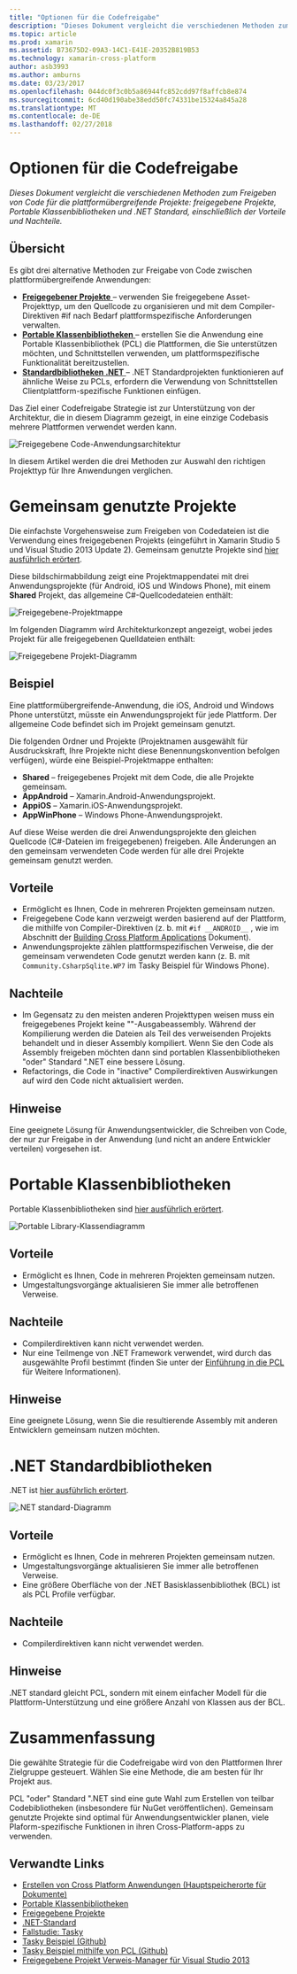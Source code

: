 ```yaml
---
title: "Optionen für die Codefreigabe"
description: "Dieses Dokument vergleicht die verschiedenen Methoden zum Freigeben von Code für die plattformübergreifende Projekte: freigegebene Projekte, Portable Klassenbibliotheken und .NET Standard, einschließlich der Vorteile und Nachteile."
ms.topic: article
ms.prod: xamarin
ms.assetid: B73675D2-09A3-14C1-E41E-20352B819B53
ms.technology: xamarin-cross-platform
author: asb3993
ms.author: amburns
ms.date: 03/23/2017
ms.openlocfilehash: 044dc0f3c0b5a86944fc852cdd97f8affcb8e874
ms.sourcegitcommit: 6cd40d190abe38edd50fc74331be15324a845a28
ms.translationtype: MT
ms.contentlocale: de-DE
ms.lasthandoff: 02/27/2018
---
```

# <a name="sharing-code-options"></a>Optionen für die Codefreigabe

_Dieses Dokument vergleicht die verschiedenen Methoden zum Freigeben von Code für die plattformübergreifende Projekte: freigegebene Projekte, Portable Klassenbibliotheken und .NET Standard, einschließlich der Vorteile und Nachteile._

## <a name="overview"></a>Übersicht

Es gibt drei alternative Methoden zur Freigabe von Code zwischen plattformübergreifende Anwendungen:

-   [**Freigegebener Projekte** ](#Shared_Projects) – verwenden Sie freigegebene Asset-Projekttyp, um den Quellcode zu organisieren und mit dem Compiler-Direktiven #if nach Bedarf plattformspezifische Anforderungen verwalten.
-   [**Portable Klassenbibliotheken** ](#Portable_Class_Libraries) – erstellen Sie die Anwendung eine Portable Klassenbibliothek (PCL) die Plattformen, die Sie unterstützen möchten, und Schnittstellen verwenden, um plattformspezifische Funktionalität bereitzustellen.
-   [**Standardbibliotheken .NET** ](#Net_Standard) – .NET Standardprojekten funktionieren auf ähnliche Weise zu PCLs, erfordern die Verwendung von Schnittstellen Clientplattform-spezifische Funktionen einfügen.

Das Ziel einer Codefreigabe Strategie ist zur Unterstützung von der Architektur, die in diesem Diagramm gezeigt, in eine einzige Codebasis mehrere Plattformen verwendet werden kann.

 ![](code-sharing-images/conceptualarchitecture.png "Freigegebene Code-Anwendungsarchitektur")

In diesem Artikel werden die drei Methoden zur Auswahl den richtigen Projekttyp für Ihre Anwendungen verglichen.

<a name="Shared_Projects" />

# <a name="shared-projects"></a>Gemeinsam genutzte Projekte

Die einfachste Vorgehensweise zum Freigeben von Codedateien ist die Verwendung eines freigegebenen Projekts (eingeführt in Xamarin Studio 5 und Visual Studio 2013 Update 2). Gemeinsam genutzte Projekte sind [hier ausführlich erörtert](~/cross-platform/app-fundamentals/shared-projects.md).

Diese bildschirmabbildung zeigt eine Projektmappendatei mit drei Anwendungsprojekte (für Android, iOS und Windows Phone), mit einem **Shared** Projekt, das allgemeine C#-Quellcodedateien enthält:

 ![](code-sharing-images/sharedsolution.png "Freigegebene-Projektmappe")

Im folgenden Diagramm wird Architekturkonzept angezeigt, wobei jedes Projekt für alle freigegebenen Quelldateien enthält:

 ![](code-sharing-images/sharedassetproject.png "Freigegebene Projekt-Diagramm")


## <a name="example"></a>Beispiel

Eine plattformübergreifende-Anwendung, die iOS, Android und Windows Phone unterstützt, müsste ein Anwendungsprojekt für jede Plattform. Der allgemeine Code befindet sich im Projekt gemeinsam genutzt.

Die folgenden Ordner und Projekte (Projektnamen ausgewählt für Ausdruckskraft, Ihre Projekte nicht diese Benennungskonvention befolgen verfügen), würde eine Beispiel-Projektmappe enthalten:

-   **Shared** – freigegebenes Projekt mit dem Code, die alle Projekte gemeinsam.
-   **AppAndroid** – Xamarin.Android-Anwendungsprojekt.
-   **AppiOS** – Xamarin.iOS-Anwendungsprojekt.
-   **AppWinPhone** – Windows Phone-Anwendungsprojekt.


Auf diese Weise werden die drei Anwendungsprojekte den gleichen Quellcode (C#-Dateien im freigegebenen) freigeben. Alle Änderungen an den gemeinsam verwendeten Code werden für alle drei Projekte gemeinsam genutzt werden.


## <a name="benefits"></a>Vorteile

-  Ermöglicht es Ihnen, Code in mehreren Projekten gemeinsam nutzen.
-  Freigegebene Code kann verzweigt werden basierend auf der Plattform, die mithilfe von Compiler-Direktiven (z. b. mit `#if __ANDROID__` , wie im Abschnitt der [Building Cross Platform Applications](~/cross-platform/app-fundamentals/building-cross-platform-applications/index.md) Dokument).
-  Anwendungsprojekte zählen plattformspezifischen Verweise, die der gemeinsam verwendeten Code genutzt werden kann (z. B. mit `Community.CsharpSqlite.WP7` im Tasky Beispiel für Windows Phone).



## <a name="disadvantages"></a>Nachteile

-  Im Gegensatz zu den meisten anderen Projekttypen weisen muss ein freigegebenes Projekt keine ""-Ausgabeassembly. Während der Kompilierung werden die Dateien als Teil des verweisenden Projekts behandelt und in dieser Assembly kompiliert. Wenn Sie den Code als Assembly freigeben möchten dann sind portablen Klassenbibliotheken "oder" Standard ".NET eine bessere Lösung.
-  Refactorings, die Code in "inactive" Compilerdirektiven Auswirkungen auf wird den Code nicht aktualisiert werden.


 <a name="Shared_Remarks" />

## <a name="remarks"></a>Hinweise

Eine geeignete Lösung für Anwendungsentwickler, die Schreiben von Code, der nur zur Freigabe in der Anwendung (und nicht an andere Entwickler verteilen) vorgesehen ist.

 <a name="Portable_Class_Libraries" />


# <a name="portable-class-libraries"></a>Portable Klassenbibliotheken


Portable Klassenbibliotheken sind [hier ausführlich erörtert](~/cross-platform/app-fundamentals/pcl.md).

 ![](code-sharing-images/portableclasslibrary.png "Portable Library-Klassendiagramm")


## <a name="benefits"></a>Vorteile

-  Ermöglicht es Ihnen, Code in mehreren Projekten gemeinsam nutzen.
-  Umgestaltungsvorgänge aktualisieren Sie immer alle betroffenen Verweise.


## <a name="disadvantages"></a>Nachteile

-  Compilerdirektiven kann nicht verwendet werden.
-  Nur eine Teilmenge von .NET Framework verwendet, wird durch das ausgewählte Profil bestimmt (finden Sie unter der [Einführung in die PCL](~/cross-platform/app-fundamentals/pcl.md) für Weitere Informationen).


## <a name="remarks"></a>Hinweise

Eine geeignete Lösung, wenn Sie die resultierende Assembly mit anderen Entwicklern gemeinsam nutzen möchten.



<a name="Net_Standard" />

# <a name="net-standard-libraries"></a>.NET Standardbibliotheken

.NET ist [hier ausführlich erörtert](~/cross-platform/app-fundamentals/net-standard.md).

![](code-sharing-images/netstandard.png ".NET standard-Diagramm")

## <a name="benefits"></a>Vorteile

-  Ermöglicht es Ihnen, Code in mehreren Projekten gemeinsam nutzen.
-  Umgestaltungsvorgänge aktualisieren Sie immer alle betroffenen Verweise.
-  Eine größere Oberfläche von der .NET Basisklassenbibliothek (BCL) ist als PCL Profile verfügbar.

## <a name="disadvantages"></a>Nachteile

 -  Compilerdirektiven kann nicht verwendet werden.

## <a name="remarks"></a>Hinweise

.NET standard gleicht PCL, sondern mit einem einfacher Modell für die Plattform-Unterstützung und eine größere Anzahl von Klassen aus der BCL.



# <a name="summary"></a>Zusammenfassung

Die gewählte Strategie für die Codefreigabe wird von den Plattformen Ihrer Zielgruppe gesteuert. Wählen Sie eine Methode, die am besten für Ihr Projekt aus.

PCL "oder" Standard ".NET sind eine gute Wahl zum Erstellen von teilbar Codebibliotheken (insbesondere für NuGet veröffentlichen). Gemeinsam genutzte Projekte sind optimal für Anwendungsentwickler planen, viele Plaform-spezifische Funktionen in ihren Cross-Platform-apps zu verwenden.


## <a name="related-links"></a>Verwandte Links

- [Erstellen von Cross Platform Anwendungen (Hauptspeicherorte für Dokumente)](~/cross-platform/app-fundamentals/building-cross-platform-applications/index.md)
- [Portable Klassenbibliotheken](~/cross-platform/app-fundamentals/pcl.md)
- [Freigegebene Projekte](~/cross-platform/app-fundamentals/shared-projects.md)
- [.NET-Standard](~/cross-platform/app-fundamentals/net-standard.md)
- [Fallstudie: Tasky](~/cross-platform/app-fundamentals/building-cross-platform-applications/case-study-tasky.md)
- [Tasky Beispiel (Github)](https://github.com/xamarin/mobile-samples/tree/master/Tasky)
- [Tasky Beispiel mithilfe von PCL (Github)](https://github.com/xamarin/mobile-samples/tree/master/TaskyPortable)
- [Freigegebene Projekt Verweis-Manager für Visual Studio 2013](http://visualstudiogallery.msdn.microsoft.com/315c13a7-2787-4f57-bdf7-adae6ed54450)
